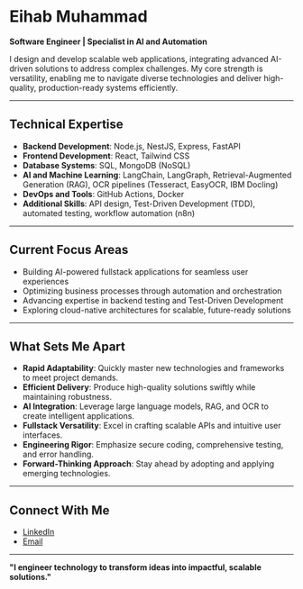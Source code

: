 # Eihab Muhammad  

**Software Engineer | Specialist in AI and Automation**  

I design and develop scalable web applications, integrating advanced AI-driven solutions to address complex challenges. My core strength is versatility, enabling me to navigate diverse technologies and deliver high-quality, production-ready systems efficiently.

---

## Technical Expertise  

- **Backend Development**: Node.js, NestJS, Express, FastAPI  
- **Frontend Development**: React, Tailwind CSS  
- **Database Systems**: SQL, MongoDB (NoSQL)  
- **AI and Machine Learning**: LangChain, LangGraph, Retrieval-Augmented Generation (RAG), OCR pipelines (Tesseract, EasyOCR, IBM Docling)  
- **DevOps and Tools**: GitHub Actions, Docker  
- **Additional Skills**: API design, Test-Driven Development (TDD), automated testing, workflow automation (n8n)  

---

## Current Focus Areas  
- Building AI-powered fullstack applications for seamless user experiences  
- Optimizing business processes through automation and orchestration  
- Advancing expertise in backend testing and Test-Driven Development  
- Exploring cloud-native architectures for scalable, future-ready solutions  

---

## What Sets Me Apart  
- **Rapid Adaptability**: Quickly master new technologies and frameworks to meet project demands.  
- **Efficient Delivery**: Produce high-quality solutions swiftly while maintaining robustness.  
- **AI Integration**: Leverage large language models, RAG, and OCR to create intelligent applications.  
- **Fullstack Versatility**: Excel in crafting scalable APIs and intuitive user interfaces.  
- **Engineering Rigor**: Emphasize secure coding, comprehensive testing, and error handling.  
- **Forward-Thinking Approach**: Stay ahead by adopting and applying emerging technologies.  

---

## Connect With Me  
- [LinkedIn](https://www.linkedin.com/in/eihab-muhammad-69a580242/)  
- [Email](mailto:eihabmuhammed56@gmail.com)  

---

**"I engineer technology to transform ideas into impactful, scalable solutions."**
